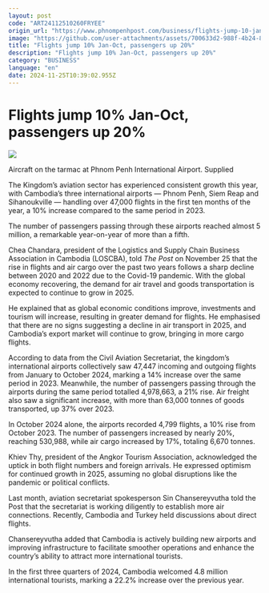 ```yaml
---
layout: post
code: "ART24112510260FRYEE"
origin_url: "https://www.phnompenhpost.com/business/flights-jump-10-jan-oct-passengers-up-20-"
image: "https://github.com/user-attachments/assets/700633d2-988f-4b24-8ce2-27d51b44e8e7"
title: "Flights jump 10% Jan-Oct, passengers up 20%"
description: "​​Flights jump 10% Jan-Oct, passengers up 20%​"
category: "BUSINESS"
language: "en"
date: 2024-11-25T10:39:02.955Z
---
```


# Flights jump 10% Jan-Oct, passengers up 20%

![](https://github.com/user-attachments/assets/36f09218-6523-455e-8946-b66faa17a588)

Aircraft on the tarmac at Phnom Penh International Airport. Supplied

The Kingdom’s aviation sector has experienced consistent growth this year, with Cambodia’s three international airports — Phnom Penh, Siem Reap and Sihanoukville — handling over 47,000 flights in the first ten months of the year, a 10% increase compared to the same period in 2023. 

The number of passengers passing through these airports reached almost 5 million, a remarkable year-on-year of more than a fifth.

Chea Chandara, president of the Logistics and Supply Chain Business Association in Cambodia (LOSCBA), told _The Post_ on November 25 that the rise in flights and air cargo over the past two years follows a sharp decline between 2020 and 2022 due to the Covid-19 pandemic. With the global economy recovering, the demand for air travel and goods transportation is expected to continue to grow in 2025.

He explained that as global economic conditions improve, investments and tourism will increase, resulting in greater demand for flights. He emphasised that there are no signs suggesting a decline in air transport in 2025, and Cambodia’s export market will continue to grow, bringing in more cargo flights.

According to data from the Civil Aviation Secretariat, the kingdom’s international airports collectively saw 47,447 incoming and outgoing flights from January to October 2024, marking a 14% increase over the same period in 2023. Meanwhile, the number of passengers passing through the airports during the same period totalled 4,978,663, a 21% rise. Air freight also saw a significant increase, with more than 63,000 tonnes of goods transported, up 37% over 2023.

In October 2024 alone, the airports recorded 4,799 flights, a 10% rise from October 2023. The number of passengers increased by nearly 20%, reaching 530,988, while air cargo increased by 17%, totaling 6,670 tonnes.

Khiev Thy, president of the Angkor Tourism Association, acknowledged the uptick in both flight numbers and foreign arrivals. He expressed optimism for continued growth in 2025, assuming no global disruptions like the pandemic or political conflicts.

Last month, aviation secretariat spokesperson Sin Chansereyvutha told the Post that the secretariat is working diligently to establish more air connections. Recently, Cambodia and Turkey held discussions about direct flights.

Chansereyvutha added that Cambodia is actively building new airports and improving infrastructure to facilitate smoother operations and enhance the country’s ability to attract more international tourists.

In the first three quarters of 2024, Cambodia welcomed 4.8 million international tourists, marking a 22.2% increase over the previous year.